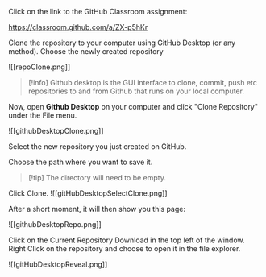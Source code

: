 
Click on the link to the GitHub Classroom assignment:

https://classroom.github.com/a/ZX-p5hKr 

Clone the repository to your computer using GitHub Desktop (or any method). Choose the newly created repository

![[repoClone.png]]


> [!info] Github desktop is the GUI interface to clone, commit, push etc repositories to and from Github that runs on your local computer.


Now, open **Github Desktop** on your computer and click "Clone Repository" under the File menu.

![[githubDesktopClone.png]]

Select the new repository you just created on GitHub.

Choose the path where you want to save it.

> [!tip] The directory will need to be empty.


Click Clone.
![[gitHubDesktopSelectClone.png]]


After a short moment, it will then show you this page:

![[githubDesktopRepo.png]]

Click on the Current Repository Download in the top left of the window. Right Click on the repository and choose to open it in the file explorer.

![[gitHubDesktopReveal.png]]

